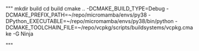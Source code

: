 

"""
mkdir build
cd build
cmake .. -DCMAKE_BUILD_TYPE=Debug -DCMAKE_PREFIX_PATH=~/repo/micromamba/envs/py38 -DPython_EXECUTABLE=~/repo/micromamba/envs/py38/bin/python -DCMAKE_TOOLCHAIN_FILE=~/repo/vcpkg/scripts/buildsystems/vcpkg.cmake -G Ninja

"""